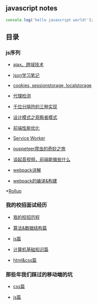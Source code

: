 ## javascript notes

```javascript
console.log('hello javascript world!');
```

## 目录

### js序列

* [ajax、跨域技术](https://github.com/ixlei/jsnotes/blob/master/ajax.md)

* [json学习笔记](https://github.com/ixlei/jsnotes/blob/master/json.md)

* [cookies, sessionstorage, localstorage](https://github.com/ixlei/jsnotes/blob/master/storage.md)

* [代理检测](https://github.com/ixlei/jsnotes/blob/master/ua.md)

* [千位分隔符的三种实现](https://github.com/ixlei/jsnotes/blob/master/thousandBitSeparator.md)

* [设计模式之观察者模式](https://github.com/ixlei/jsnotes/blob/master/observer-pattern.md)

* [前端性能优化](https://github.com/ixlei/jsnotes/blob/master/front_end_Performance_optimizationmd.md)
* [Service Worker](https://github.com/ixlei/jsnotes/blob/master/service-worker.md)

* [puppeteer爬虫的奇妙之旅](https://github.com/ixlei/jsnotes/issues/1)

* [谈起音视频，前端能做些什么](https://github.com/ixlei/jsnotes/issues/2)

* [webpack详解](https://github.com/ixlei/jsnotes/issues/3)

* [webpack的编译&构建](https://github.com/ixlei/jsnotes/issues/4)

*[Rollup](https://github.com/ixlei/jsnotes/issues/5)

### 我的校招面试经历
* [我的校招历程](https://github.com/ixlei/jsnotes/blob/master/2017-school-interview.md)

* [算法&数据结构篇](https://github.com/ixlei/jsnotes/blob/master/data-structure-algorithms.md)

* [js篇](https://github.com/ixlei/jsnotes/blob/master/js-interview.md)

* [计算机基础知识篇](https://github.com/ixlei/jsnotes/blob/master/computer-knowledge.md)

* [html&css篇](https://github.com/ixlei/jsnotes/blob/master/html%26css.md)

### 那些年我们踩过的移动端的坑
* [css篇](https://github.com/ixlei/jsnotes/blob/master/m-css.md)
  
* [js篇](https://github.com/ixlei/jsnotes/blob/master/m-js.md)